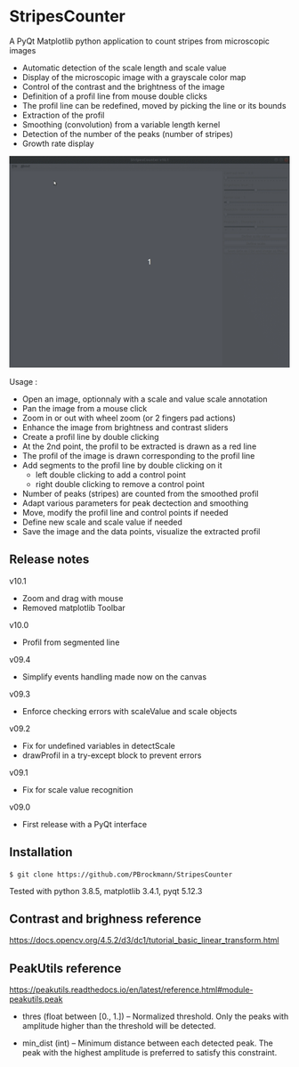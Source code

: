 # StripesCounter

A PyQt Matplotlib python application to count stripes from microscopic images

 * Automatic detection of the scale length and scale value
 * Display of the microscopic image with a grayscale color map
 * Control of the contrast and the brightness of the image
 * Definition of a profil line from mouse double clicks
 * The profil line can be redefined, moved by picking the line or its bounds
 * Extraction of the profil
 * Smoothing (convolution) from a variable length kernel
 * Detection of the number of the peaks (number of stripes)
 * Growth rate display

![ScreenShot](StripesCounter_v10.gif)  

Usage :

 * Open an image, optionnaly with a scale and value scale annotation
 * Pan the image from a mouse click
 * Zoom in or out with wheel zoom (or 2 fingers pad actions)
 * Enhance the image from brightness and contrast sliders
 * Create a profil line by double clicking
 * At the 2nd point, the profil to be extracted is drawn as a red line
 * The profil of the image is drawn corresponding to the profil line 
 * Add segments to the profil line by double clicking on it
   * left double clicking to add a control point
   * right double clicking to remove a control point 
 * Number of peaks (stripes) are counted from the smoothed profil
 * Adapt various parameters for peak dectection and smoothing
 * Move, modify the profil line and control points if needed
 * Define new scale and scale value if needed
 * Save the image and the data points, visualize the extracted profil

## Release notes

v10.1
 * Zoom and drag with mouse
 * Removed matplotlib Toolbar

v10.0
 * Profil from segmented line 

v09.4
 * Simplify events handling made now on the canvas

v09.3
 * Enforce checking errors with scaleValue and scale objects

v09.2
 * Fix for undefined variables in detectScale
 * drawProfil in a try-except block to prevent errors

v09.1
 * Fix for scale value recognition

v09.0
 * First release with a PyQt interface

## Installation

`$ git clone https://github.com/PBrockmann/StripesCounter`

Tested with python 3.8.5, matplotlib 3.4.1, pyqt 5.12.3

## Contrast and brighness reference 

https://docs.opencv.org/4.5.2/d3/dc1/tutorial_basic_linear_transform.html

## PeakUtils reference

https://peakutils.readthedocs.io/en/latest/reference.html#module-peakutils.peak

 * thres (float between [0., 1.]) – Normalized threshold. Only the peaks with amplitude higher than the threshold will be detected.

 * min_dist (int) – Minimum distance between each detected peak. The peak with the highest amplitude is preferred to satisfy this constraint.
